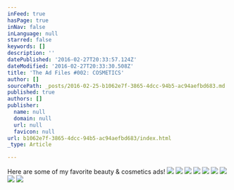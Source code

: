 ```yaml
---
inFeed: true
hasPage: true
inNav: false
inLanguage: null
starred: false
keywords: []
description: ''
datePublished: '2016-02-27T20:33:57.124Z'
dateModified: '2016-02-27T20:33:30.508Z'
title: 'The Ad Files #002: COSMETICS'
author: []
sourcePath: _posts/2016-02-25-b1062e7f-3865-4dcc-94b5-ac94aefbd683.md
published: true
authors: []
publisher:
  name: null
  domain: null
  url: null
  favicon: null
url: b1062e7f-3865-4dcc-94b5-ac94aefbd683/index.html
_type: Article

---
```

Here are some of my favorite beauty & cosmetics ads!
![](https://the-grid-user-content.s3-us-west-2.amazonaws.com/c4640777-ddef-4e89-9044-26d212b35604.jpg)
![](https://the-grid-user-content.s3-us-west-2.amazonaws.com/d00b2f02-e0e6-47ac-8dc7-8483aa09b14d.jpg)
![](https://the-grid-user-content.s3-us-west-2.amazonaws.com/cd7414ce-a656-4852-8f32-72d6576d522b.jpg)
![](https://the-grid-user-content.s3-us-west-2.amazonaws.com/85626d6c-2db2-478a-a0c9-e9eeba35ecfc.png)
![](https://the-grid-user-content.s3-us-west-2.amazonaws.com/e8b3fc52-bd12-45f2-a99d-471fba4d2ab3.jpg)
![](https://the-grid-user-content.s3-us-west-2.amazonaws.com/de496a56-d5e7-40c5-a4ec-6e27137b567c.jpg)
![](https://the-grid-user-content.s3-us-west-2.amazonaws.com/8f62dc1d-56f8-4444-9900-5d7c5173d116.jpg)
![](https://the-grid-user-content.s3-us-west-2.amazonaws.com/e7468be5-fac3-4d67-b17d-71840847b0d9.jpg)
![](https://the-grid-user-content.s3-us-west-2.amazonaws.com/6ce37d1d-6c25-43bc-aba0-50be857c5dcd.jpg)